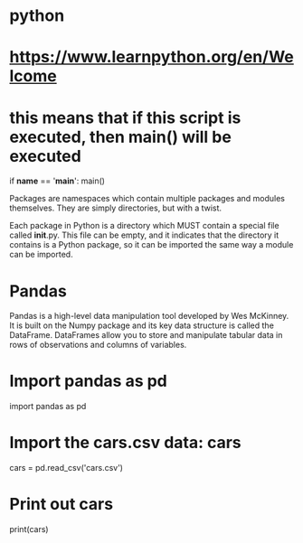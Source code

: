 # python

# https://www.learnpython.org/en/Welcome

# this means that if this script is executed, then main() will be executed
if __name__ == '__main__':
    main()

Packages are namespaces which contain multiple packages and modules themselves. They are simply directories, but with a twist.

Each package in Python is a directory which MUST contain a special file called __init__.py. This file can be empty, and it indicates that the directory it contains is a Python package, so it can be imported the same way a module can be imported.

# Pandas
Pandas is a high-level data manipulation tool developed by Wes McKinney. It is built on the Numpy package and its key data structure is called the DataFrame. DataFrames allow you to store and manipulate tabular data in rows of observations and columns of variables.

# Import pandas as pd
import pandas as pd

# Import the cars.csv data: cars
cars = pd.read_csv('cars.csv')

# Print out cars
print(cars)
